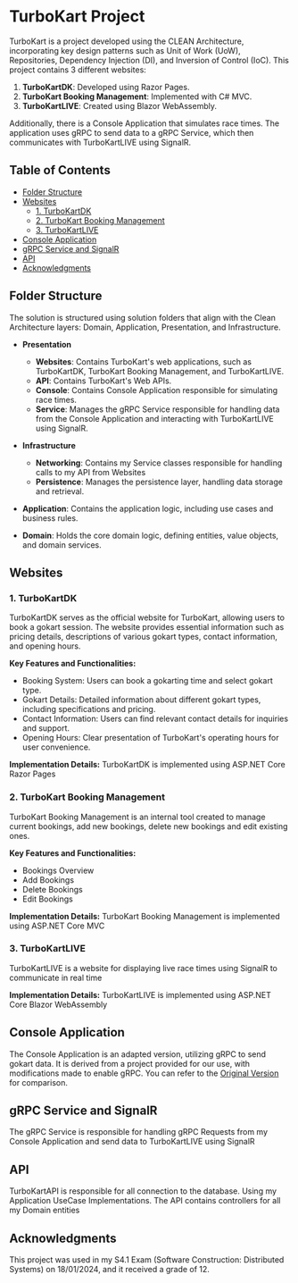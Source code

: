 # TurboKart Project

TurboKart is a project developed using the CLEAN Architecture, incorporating key design patterns such as Unit of Work (UoW), Repositories, Dependency Injection (DI), and Inversion of Control (IoC). This project contains 3 different websites:

1. **TurboKartDK**: Developed using Razor Pages.
2. **TurboKart Booking Management**: Implemented with C# MVC.
3. **TurboKartLIVE**: Created using Blazor WebAssembly.

Additionally, there is a Console Application that simulates race times. The application uses gRPC to send data to a gRPC Service, which then communicates with TurboKartLIVE using SignalR.

## Table of Contents

-   [Folder Structure](#folder-structure)
-   [Websites](#websites)
    -   [1. TurboKartDK](#1-turbokartdk)
    -   [2. TurboKart Booking Management](#2-turbokart-booking-management)
    -   [3. TurboKartLIVE](#3-turbokartlive)
-   [Console Application](#console-application)
-   [gRPC Service and SignalR](#grpc-service-and-signalr)
-   [API](#api)
-   [Acknowledgments](#acknowledgments)

## Folder Structure

The solution is structured using solution folders that align with the Clean Architecture layers: Domain, Application, Presentation, and Infrastructure.

-   **Presentation**

    -   **Websites**: Contains TurboKart's web applications, such as TurboKartDK, TurboKart Booking Management, and TurboKartLIVE.
    -   **API**: Contains TurboKart's Web APIs.
    -   **Console**: Contains Console Application responsible for simulating race times.
    -   **Service**: Manages the gRPC Service responsible for handling data from the Console Application and interacting with TurboKartLIVE using SignalR.

-   **Infrastructure**

    -   **Networking**: Contains my Service classes responsible for handling calls to my API from Websites
    -   **Persistence**: Manages the persistence layer, handling data storage and retrieval.

-   **Application**: Contains the application logic, including use cases and business rules.

-   **Domain**: Holds the core domain logic, defining entities, value objects, and domain services.

## Websites

### 1. TurboKartDK

TurboKartDK serves as the official website for TurboKart, allowing users to book a gokart session. The website provides essential information such as pricing details, descriptions of various gokart types, contact information, and opening hours.

**Key Features and Functionalities:**

-   Booking System: Users can book a gokarting time and select gokart type.
-   Gokart Details: Detailed information about different gokart types, including specifications and pricing.
-   Contact Information: Users can find relevant contact details for inquiries and support.
-   Opening Hours: Clear presentation of TurboKart's operating hours for user convenience.

**Implementation Details:**
TurboKartDK is implemented using ASP.NET Core Razor Pages

### 2. TurboKart Booking Management

TurboKart Booking Management is an internal tool created to manage current bookings, add new bookings, delete new bookings and edit existing ones.

**Key Features and Functionalities:**

-   Bookings Overview
-   Add Bookings
-   Delete Bookings
-   Edit Bookings

**Implementation Details:**
TurboKart Booking Management is implemented using ASP.NET Core MVC

### 3. TurboKartLIVE

TurboKartLIVE is a website for displaying live race times using SignalR to communicate in real time

**Implementation Details:**
TurboKartLIVE is implemented using ASP.NET Core Blazor WebAssembly

## Console Application

The Console Application is an adapted version, utilizing gRPC to send gokart data. It is derived from a project provided for our use, with modifications made to enable gRPC. You can refer to the [Original Version](https://github.com/mads-mikkel/Turbokart/tree/master/src/Application/Marada.LapTimer.Simulation) for comparison.

## gRPC Service and SignalR

The gRPC Service is responsible for handling gRPC Requests from my Console Application and send data to TurboKartLIVE using SignalR

## API

TurboKartAPI is responsible for all connection to the database. Using my Application UseCase Implementations. The API contains controllers for all my Domain entities

## Acknowledgments

This project was used in my S4.1 Exam (Software Construction: Distributed Systems) on 18/01/2024, and it received a grade of 12.
